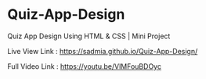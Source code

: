 # Quiz-App-Design
Quiz App Design Using HTML &amp; CSS | Mini Project

Live View Link : https://sadmia.github.io/Quiz-App-Design/

Full Video Link : https://youtu.be/VlMFouBDOyc

